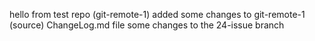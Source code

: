 hello from test repo (git-remote-1)
added some changes to git-remote-1 (source) ChangeLog.md file
some changes to the 24-issue branch
